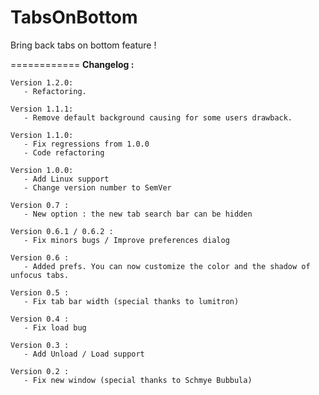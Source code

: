 TabsOnBottom
============

Bring back tabs on bottom feature !

============
**Changelog :**

    Version 1.2.0:
       - Refactoring.

    Version 1.1.1:
       - Remove default background causing for some users drawback.

    Version 1.1.0:
       - Fix regressions from 1.0.0
       - Code refactoring

    Version 1.0.0:
       - Add Linux support
       - Change version number to SemVer

    Version 0.7 :
       - New option : the new tab search bar can be hidden

    Version 0.6.1 / 0.6.2 :
       - Fix minors bugs / Improve preferences dialog

    Version 0.6 :
       - Added prefs. You can now customize the color and the shadow of unfocus tabs.

    Version 0.5 :
       - Fix tab bar width (special thanks to lumitron)

    Version 0.4 :
       - Fix load bug

    Version 0.3 :
       - Add Unload / Load support

    Version 0.2 :
       - Fix new window (special thanks to Schmye Bubbula)